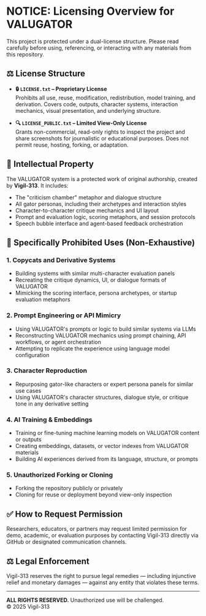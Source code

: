 # NOTICE: Licensing Overview for VALUGATOR

This project is protected under a dual-license structure. Please read carefully before using, referencing, or interacting with any materials from this repository.

## ⚖️ License Structure

- **🔒 `LICENSE.txt` – Proprietary License**  
  Prohibits all use, reuse, modification, redistribution, model training, and derivation. Covers code, outputs, character systems, interaction mechanics, visual presentation, and underlying structure.

- **🔍 `LICENSE_PUBLIC.txt` – Limited View-Only License**  
  Grants non-commercial, read-only rights to inspect the project and share screenshots for journalistic or educational purposes. Does not permit reuse, hosting, forking, or adaptation.

## 🐊 Intellectual Property

The VALUGATOR system is a protected work of original authorship, created by **Vigil-313**. It includes:

- The "criticism chamber" metaphor and dialogue structure  
- All gator personas, including their archetypes and interaction styles  
- Character-to-character critique mechanics and UI layout  
- Prompt and evaluation logic, scoring metaphors, and session protocols  
- Speech bubble interface and agent-based feedback orchestration  

## 🚫 Specifically Prohibited Uses (Non-Exhaustive)

### 1. Copycats and Derivative Systems
- Building systems with similar multi-character evaluation panels  
- Recreating the critique dynamics, UI, or dialogue formats of VALUGATOR  
- Mimicking the scoring interface, persona archetypes, or startup evaluation metaphors  

### 2. Prompt Engineering or API Mimicry
- Using VALUGATOR's prompts or logic to build similar systems via LLMs  
- Reconstructing VALUGATOR mechanics using prompt chaining, API workflows, or agent orchestration  
- Attempting to replicate the experience using language model configuration  

### 3. Character Reproduction
- Repurposing gator-like characters or expert persona panels for similar use cases  
- Using VALUGATOR's character structures, dialogue style, or critique tone in any derivative setting  

### 4. AI Training & Embeddings
- Training or fine-tuning machine learning models on VALUGATOR content or outputs  
- Creating embeddings, datasets, or vector indexes from VALUGATOR materials  
- Building AI experiences derived from its language, structure, or prompts  

### 5. Unauthorized Forking or Cloning
- Forking the repository publicly or privately  
- Cloning for reuse or deployment beyond view-only inspection  

## ✅ How to Request Permission

Researchers, educators, or partners may request limited permission for demo, academic, or evaluation purposes by contacting Vigil-313 directly via GitHub or designated communication channels.

## ⚖️ Legal Enforcement

Vigil-313 reserves the right to pursue legal remedies — including injunctive relief and monetary damages — against any entity that violates these terms.

---

**ALL RIGHTS RESERVED.** Unauthorized use will be challenged.  
© 2025 Vigil-313